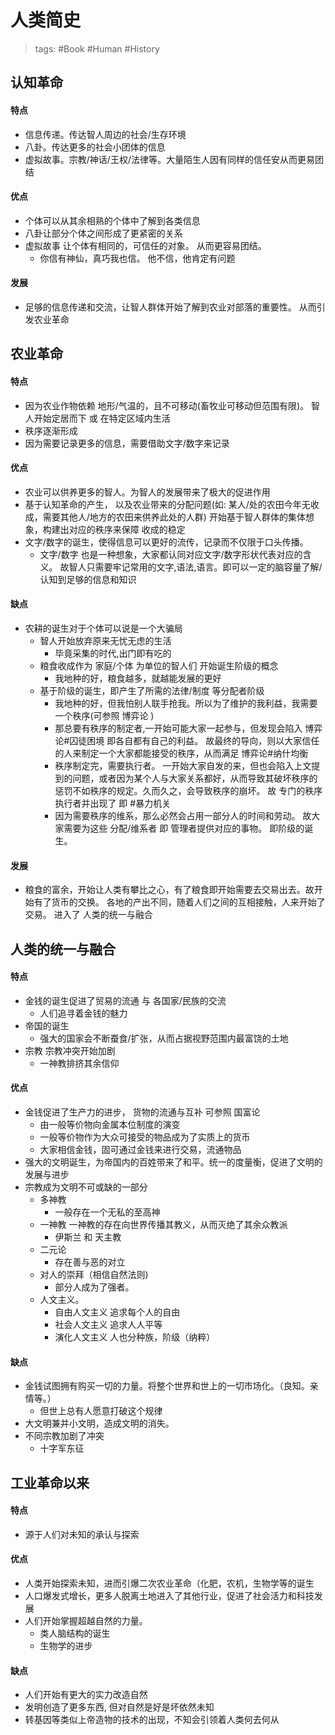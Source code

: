 # 人类简史

> tags: #Book #Human #History

## 认知革命

#### 特点

- 信息传递。传达智人周边的社会/生存环境
- 八卦。传达更多的社会小团体的信息
- 虚拟故事。宗教/神话/王权/法律等。大量陌生人因有同样的信任安从而更易团结

#### 优点

- 个体可以从其余相熟的个体中了解到各类信息
- 八卦让部分个体之间形成了更紧密的关系
- 虚拟故事 让个体有相同的，可信任的对象。 从而更容易团结。
  - 你信有神仙，真巧我也信。 他不信，他肯定有问题

#### 发展

- 足够的信息传递和交流，让智人群体开始了解到农业对部落的重要性。 从而引发农业革命

## 农业革命

#### 特点

- 因为农业作物依赖 地形/气温的，且不可移动(畜牧业可移动但范围有限)。 智人开始定居而下 或 在特定区域内生活
- 秩序逐渐形成
- 因为需要记录更多的信息，需要借助文字/数字来记录

#### 优点

- 农业可以供养更多的智人。为智人的发展带来了极大的促进作用
- 基于认知革命的产生， 以及农业带来的分配问题(如: 某人/处的农田今年无收成，需要其他人/地方的农田来供养此处的人群) 开始基于智人群体的集体想象，构建出对应的秩序来保障 收成的稳定
- 文字/数字的诞生，使得信息可以更好的流传，记录而不仅限于口头传播。
  - 文字/数字 也是一种想象，大家都认同对应文字/数字形状代表对应的含义。 故智人只需要牢记常用的文字,语法,语言。即可以一定的脑容量了解/认知到足够的信息和知识

#### 缺点

- 农耕的诞生对于个体可以说是一个大骗局
  - 智人开始放弃原来无忧无虑的生活
    - 毕竟采集的时代,出门即有吃的
  - 粮食收成作为 家庭/个体 为单位的智人们 开始诞生阶级的概念
    - 我地种的好，粮食越多，就越能发展的更好
  - 基于阶级的诞生，即产生了所需的法律/制度 等分配者阶级
    - 我地种的好，但我怕别人联手抢我。所以为了维护的我利益，我需要一个秩序(可参照 博弈论 )
    - 那总要有秩序的制定者,一开始可能大家一起参与，但发现会陷入 博弈论#囚徒困境 即各自都有自己的利益。 故最终的导向，则以大家信任的人来制定一个大家都能接受的秩序，从而满足 博弈论#纳什均衡
    - 秩序制定完，需要执行者。 一开始大家自发的来，但也会陷入上文提到的问题，或者因为某个人与大家关系都好，从而导致其破坏秩序的惩罚不如秩序的规定。久而久之，会导致秩序的崩坏。 故 专门的秩序执行者并出现了 即 #暴力机关
    - 因为需要秩序的维系，那么必然会占用一部分人的时间和劳动。 故大家需要为这些 分配/维系者 即 管理者提供对应的事物。 即阶级的诞生。

#### 发展

- 粮食的富余，开始让人类有攀比之心，有了粮食即开始需要去交易出去。故开始有了货币的交换。 各地的产出不同，随着人们之间的互相接触，人来开始了交易。 进入了 人类的统一与融合

## 人类的统一与融合

#### 特点

- 金钱的诞生促进了贸易的流通 与 各国家/民族的交流
  - 人们追寻着金钱的魅力
- 帝国的诞生
  - 强大的国家会不断蚕食/扩张，从而占据视野范围内最富饶的土地
- 宗教 宗教冲突开始加剧
  - 一神教排挤其余信仰

#### 优点

- 金钱促进了生产力的进步， 货物的流通与互补 可参照 国富论
  - 由一般等价物向金属本位制度的演变
  - 一般等价物作为大众可接受的物品成为了实质上的货币
  - 大家相信金钱，固可通过金钱来进行交易，流通物品
- 强大的文明诞生，为帝国内的百姓带来了和平。统一的度量衡，促进了文明的发展与进步
- 宗教成为文明不可或缺的一部分
  - 多神教
    - 一般存在一个无私的至高神
  - 一神教 一神教的存在向世界传播其教义，从而灭绝了其余众教派
    - 伊斯兰 和 天主教
  - 二元论
    - 存在善与恶的对立
  - 对人的崇拜（相信自然法则)
    - 部分人成为了强者。
  - 人文主义。
    - 自由人文主义 追求每个人的自由
    - 社会人文主义 追求人人平等
    - 演化人文主义 人也分种族，阶级（纳粹）

#### 缺点

- 金钱试图拥有购买一切的力量。将整个世界和世上的一切市场化。（良知。亲情等。）
  - 但世上总有人愿意打破这个规律
- 大文明兼并小文明，造成文明的消失。
- 不同宗教加剧了冲突
  - 十字军东征

## 工业革命以来

#### 特点

- 源于人们对未知的承认与探索

#### 优点

- 人类开始探索未知，进而引爆二次农业革命（化肥，农机，生物学等的诞生
- 人口爆发式增长，更多人脱离土地进入了其他行业，促进了社会活力和科技发展
- 人们开始掌握超越自然的力量。
  - 类人脑结构的诞生
  - 生物学的进步

#### 缺点

- 人们开始有更大的实力改造自然
- 发明创造了更多东西, 但对自然是好是坏依然未知
- 转基因等类似上帝造物的技术的出现，不知会引领着人类何去何从
